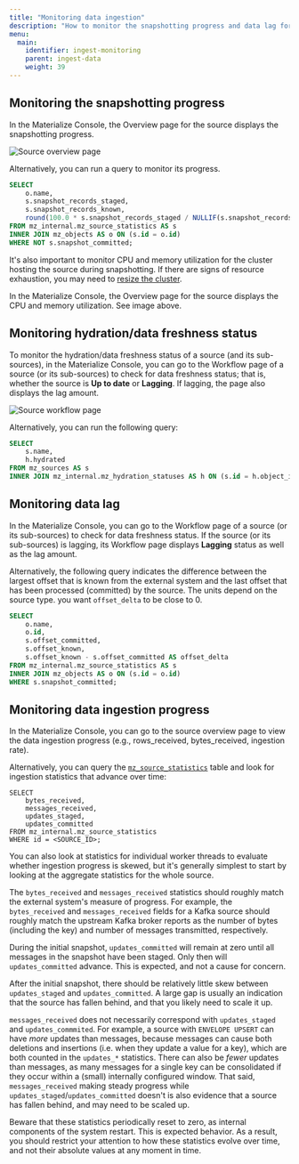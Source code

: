 ```yaml
---
title: "Monitoring data ingestion"
description: "How to monitor the snapshotting progress and data lag for your sources."
menu:
  main:
    identifier: ingest-monitoring
    parent: ingest-data
    weight: 39
---
```


## Monitoring the snapshotting progress

In the Materialize Console, the Overview page for the source displays the
snapshotting progress.

![Source overview page](/images/monitoring/snapshot-monitoring.png
"Materialize Console - Overview page displays snapshotting progress")

Alternatively, you can run a query to monitor its progress.

```sql
SELECT
	o.name,
	s.snapshot_records_staged,
	s.snapshot_records_known,
	round(100.0 * s.snapshot_records_staged / NULLIF(s.snapshot_records_known, 0), 2) AS snapshot_completed_pct
FROM mz_internal.mz_source_statistics AS s
INNER JOIN mz_objects AS o ON (s.id = o.id)
WHERE NOT s.snapshot_committed;
```

It's also important to monitor CPU and memory utilization for the cluster
hosting the source during snapshotting. If there are signs of resource
exhaustion, you may need to [resize the cluster](/sql/alter-cluster/#alter-cluster-size).

In the Materialize Console, the Overview page for the source displays the CPU
and memory utilization. See image above.

## Monitoring hydration/data freshness status

To monitor the hydration/data freshness status of a source (and its
sub-sources), in the Materialize Console, you can go to the Workflow page of a
source (or its sub-sources) to check for data freshness status; that is, whether
the source is **Up to date** or **Lagging**. If lagging, the page also displays
the lag amount.

![Source workflow page](/images/monitoring/source-data-freshness-status.png
"Materialize Console - Workflow page displays data freshness of a source")

Alternatively, you can run the following query:

```sql
SELECT
	s.name,
	h.hydrated
FROM mz_sources AS s
INNER JOIN mz_internal.mz_hydration_statuses AS h ON (s.id = h.object_id);
```

## Monitoring data lag

In the Materialize Console, you can go to the Workflow page of a
source (or its sub-sources) to check for data freshness status. If the source
(or its sub-sources) is lagging, its Workflow page displays **Lagging** status
as well as the lag amount.

Alternatively, the following query indicates the difference between the largest offset that is known from the external system and the last offset that has been processed (committed) by the source. The units depend on the source type.  you want `offset_delta` to be close to 0.

```sql
SELECT
	o.name,
	o.id,
	s.offset_committed,
	s.offset_known,
	s.offset_known - s.offset_committed AS offset_delta
FROM mz_internal.mz_source_statistics AS s
INNER JOIN mz_objects AS o ON (s.id = o.id)
WHERE s.snapshot_committed;
```

## Monitoring data ingestion progress

In the Materialize Console, you can go to the source overview page to view the
data ingestion progress (e.g., rows_received, bytes_received, ingestion rate).

Alternatively, you can query the
[`mz_source_statistics`](/sql/system-catalog/mz_internal/#mz_source_statistics)
table and look for ingestion statistics that advance over time:

```mzsql
SELECT
    bytes_received,
    messages_received,
    updates_staged,
    updates_committed
FROM mz_internal.mz_source_statistics
WHERE id = <SOURCE_ID>;
```

You can also look at statistics for individual worker threads to evaluate
whether ingestion progress is skewed, but it's generally simplest to start
by looking at the aggregate statistics for the whole source.

The `bytes_received` and `messages_received` statistics should roughly match the
external system's measure of progress. For example, the `bytes_received` and
`messages_received` fields for a Kafka source should roughly match the upstream
Kafka broker reports as the number of bytes (including the key) and number of
messages transmitted, respectively.

During the initial snapshot, `updates_committed` will remain at zero until all
messages in the snapshot have been staged. Only then will `updates_committed`
advance. This is expected, and not a cause for concern.

After the initial snapshot, there should be relatively little skew between
`updates_staged` and `updates_committed`. A large gap is usually an indication
that the source has fallen behind, and that you likely need to scale it up.

`messages_received` does not necessarily correspond with `updates_staged`
and `updates_commmited`. For example, a source with `ENVELOPE UPSERT` can have _more_
updates than messages, because messages can cause both deletions and insertions
(i.e. when they update a value for a key), which are both counted in the
`updates_*` statistics. There can also be _fewer_ updates than messages, as
many messages for a single key can be consolidated if they occur within a (small)
internally configured window. That said, `messages_received` making
steady progress while `updates_staged`/`updates_committed` doesn't is also
evidence that a source has fallen behind, and may need to be scaled up.

Beware that these statistics periodically reset to zero, as internal components
of the system restart. This is expected behavior. As a result, you should
restrict your attention to how these statistics evolve over time, and not their
absolute values at any moment in time.
